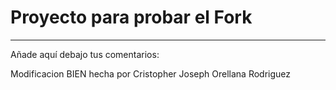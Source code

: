 # Proyecto para probar el Fork

----
Añade aquí debajo tus comentarios:

Modificacion BIEN hecha  por Cristopher Joseph Orellana Rodriguez

<!-- A partir de aquí (esta línea no se muestra) -->
